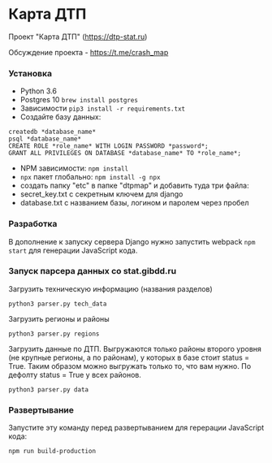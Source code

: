 # Карта ДТП
Проект "Карта ДТП" (https://dtp-stat.ru) 

Обсуждение проекта - https://t.me/crash_map

### Установка
- Python 3.6
- Postgres 10  `brew install postgres`
- Зависимости `pip3 install -r requirements.txt`
- Создайте базу данных: 

```
createdb *database_name*
psql *database_name*
CREATE ROLE *role_name* WITH LOGIN PASSWORD *password*;
GRANT ALL PRIVILEGES ON DATABASE *database_name* TO *role_name*;
```

-  NPM зависимости: `npm install`
- `npx` пакет глобально: `npm install -g npx`
- создать папку "etc" в папке "dtpmap" и добавить туда три файла:
- secret_key.txt с секретным ключем для django
- database.txt с названием базы, логином и паролем через пробел

### Разработка
В дополнение к запуску сервера Django нужно запустить webpack `npm start` 
для генерации JavaScript кода.

### Запуск парсера данных со stat.gibdd.ru
Загрузить техническую информацию (названия разделов)
```
python3 parser.py tech_data
```

Загрузить регионы и районы
```
python3 parser.py regions
```

Загрузить данные по ДТП. Выгружаются только районы второго уровня (не крупные регионы, а по районам), у которых в базе стоит status = True. Таким образом можно выгружать только то, что вам нужно. По дефолту status = True у всех районов. 
```
python3 parser.py data
```

### Развертывание
Запустите эту команду перед развертыванием для герерации JavaScript кода:
```
npm run build-production
```
